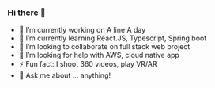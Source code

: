 ### Hi there 👋
- 🔭 I’m currently working on A line A day
- 🌱 I’m currently learning React.JS, Typescript, Spring boot
- 👯 I’m looking to collaborate on full stack web project
- 🤔 I’m looking for help with AWS, cloud native app
- ⚡ Fun fact: I shoot 360 videos, play VR/AR
- 💬 Ask me about ... anything!

<!--
**linesbetween/linesbetween** is a ✨ _special_ ✨ repository because its `README.md` (this file) appears on your GitHub profile.

Here are some ideas to get you started:

- 🔭 I’m currently working on ...
- 🌱 I’m currently learning ...
- 👯 I’m looking to collaborate on ...
- 🤔 I’m looking for help with ...
- 💬 Ask me about ...
- 📫 How to reach me: ...
- 😄 Pronouns: ...
- ⚡ Fun fact: ...
-->
